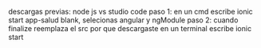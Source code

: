 descargas previas:
node js
vs studio code
paso 1:
en un cmd escribe ionic start app-salud blank, selecionas angular y ngModule
paso 2: 
cuando finalize reemplaza el src por que descargaste
en un terminal escribe ionic start
